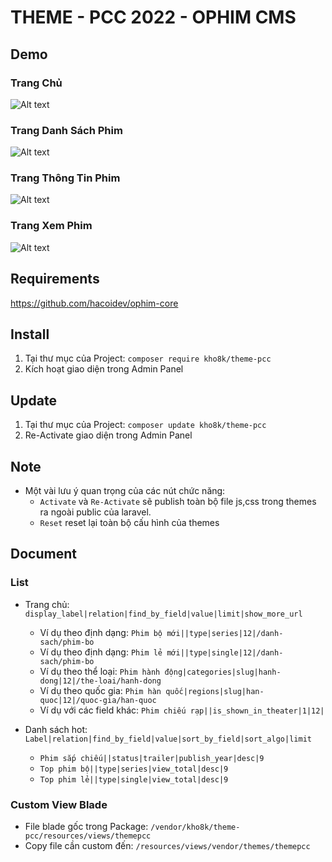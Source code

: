 # THEME - PCC 2022 - OPHIM CMS

## Demo
### Trang Chủ
![Alt text](https://i.ibb.co/rmm3qdM/PCC-INDEX.png "Home Page")

### Trang Danh Sách Phim
![Alt text](https://i.ibb.co/X5cjQQt/PCC-CATALOG.png "Catalog Page")

### Trang Thông Tin Phim
![Alt text](https://i.ibb.co/rfP5Rn7/PCC-SINGLE.png "Single Page")

### Trang Xem Phim
![Alt text](https://i.ibb.co/mCB8c5X/PCC-EPISODE.png "Episode Page")

## Requirements
https://github.com/hacoidev/ophim-core

## Install
1. Tại thư mục của Project: `composer require kho8k/theme-pcc`
2. Kích hoạt giao diện trong Admin Panel

## Update
1. Tại thư mục của Project: `composer update kho8k/theme-pcc`
2. Re-Activate giao diện trong Admin Panel

## Note
- Một vài lưu ý quan trọng của các nút chức năng:
    + `Activate` và `Re-Activate` sẽ publish toàn bộ file js,css trong themes ra ngoài public của laravel.
    + `Reset` reset lại toàn bộ cấu hình của themes
    
## Document
### List
- Trang chủ: `display_label|relation|find_by_field|value|limit|show_more_url`
    + Ví dụ theo định dạng: `Phim bộ mới||type|series|12|/danh-sach/phim-bo`
    + Ví dụ theo định dạng: `Phim lẻ mới||type|single|12|/danh-sach/phim-bo`
    + Ví dụ theo thể loại: `Phim hành động|categories|slug|hanh-dong|12|/the-loai/hanh-dong`
    + Ví dụ theo quốc gia: `Phim hàn quốc|regions|slug|han-quoc|12|/quoc-gia/han-quoc`
    + Ví dụ với các field khác: `Phim chiếu rạp||is_shown_in_theater|1|12|`

- Danh sách hot:  `Label|relation|find_by_field|value|sort_by_field|sort_algo|limit`
    + `Phim sắp chiếu||status|trailer|publish_year|desc|9`
    + `Top phim bộ||type|series|view_total|desc|9`
    + `Top phim lẻ||type|single|view_total|desc|9`

### Custom View Blade
- File blade gốc trong Package: `/vendor/kho8k/theme-pcc/resources/views/themepcc`
- Copy file cần custom đến: `/resources/views/vendor/themes/themepcc`
